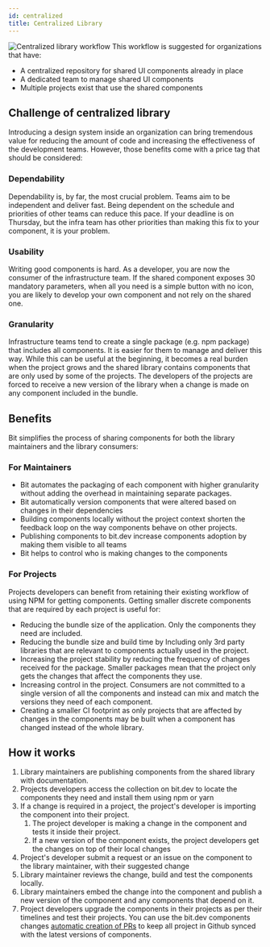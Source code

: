 ```yaml
---
id: centralized
title: Centralized Library
---
```

![Centralized library workflow](https://storage.googleapis.com/static.bit.dev/docs/images/workflow-centralized.svg)
This workflow is suggested for organizations that have:

- A centralized repository for shared UI components already in place
- A dedicated team to manage shared UI components
- Multiple projects exist that use the shared components

## Challenge of centralized library

Introducing a design system inside an organization can bring tremendous value for reducing the amount of code and increasing the effectiveness of the development teams. However, those benefits come with a price tag that should be considered:  

### Dependability

Dependability is, by far, the most crucial problem. Teams aim to be independent and deliver fast. Being dependent on the schedule and priorities of other teams can reduce this pace. If your deadline is on Thursday, but the infra team has other priorities than making this fix to your component, it is your problem.

### Usability

Writing good components is hard. As a developer, you are now the consumer of the infrastructure team. If the shared component exposes 30 mandatory parameters, when all you need is a simple button with no icon, you are likely to develop your own component and not rely on the shared one.  

### Granularity

Infrastructure teams tend to create a single package (e.g. npm package)  that includes all components. It is easier for them to manage and deliver this way. While this can be useful at the beginning, it becomes a real burden when the project grows and the shared library contains components that are only used by some of the projects. The developers of the projects are forced to receive a new version of the library when a change is made on any component included in the bundle.  

## Benefits

Bit simplifies the process of sharing components for both the library maintainers and the library consumers:

### For Maintainers

- Bit automates the packaging of each component with higher granularity without adding the overhead in maintaining separate packages.
- Bit automatically version components that were altered based on changes in their dependencies
- Building components locally without the project context shorten the feedback loop on the way components behave on other projects.
- Publishing components to bit.dev increase components adoption by making them visible to all teams
- Bit helps to control who is making changes to the components
  
### For Projects

Projects developers can benefit from retaining their existing workflow of using NPM for getting components. Getting smaller discrete components that are required by each project is useful for:  

- Reducing the bundle size of the application. Only the components they need are included.
- Reducing the bundle size and build time by Including only 3rd party libraries that are relevant to components actually used in the project.
- Increasing the project stability by reducing the frequency of changes received for the package. Smaller packages mean that the project only gets the changes that affect the components they use.
- Increasing control in the project. Consumers are not committed to a single version of all the components and instead can mix and match the versions they need of each component.
- Creating a smaller CI footprint as only projects that are affected by changes in the components may be built when a component has changed instead of the whole library.

## How it works

1. Library maintainers are publishing components from the shared library with documentation.
1. Projects developers access the collection on bit.dev to locate the components they need and install them using npm or yarn
1. If a change is required in a project, the project's developer is importing the component into their project.  
   1. The project developer is making a change in the component and tests it inside their project.
   1. If a new version of the component exists, the project developers get the changes on top of their local changes
1. Project's developer submit a request or an issue on the component to the library maintainer, with their suggested change
1. Library maintainer reviews the change, build and test the components locally.
1. Library maintainers embed the change into the component and publish a new version of the component and any components that depend on it.
1. Project developers upgrade the components in their projects as per their timelines and test their projects. You can use the bit.dev components changes [automatic creation of PRs](/docs/bit-dev#prs-for-component-changes) to keep all project in Github synced with the latest versions of components.

